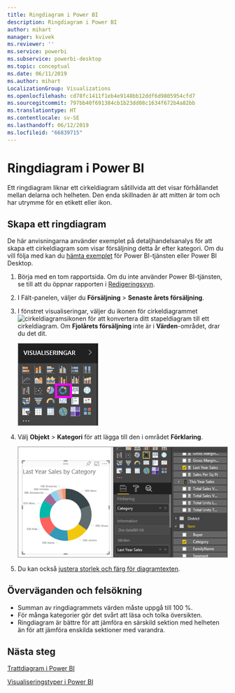 ```yaml
---
title: Ringdiagram i Power BI
description: Ringdiagram i Power BI
author: mihart
manager: kvivek
ms.reviewer: ''
ms.service: powerbi
ms.subservice: powerbi-desktop
ms.topic: conceptual
ms.date: 06/11/2019
ms.author: mihart
LocalizationGroup: Visualizations
ms.openlocfilehash: cd78fc1411f1eb4e9148bb12ddf6d9805954cfd7
ms.sourcegitcommit: 797bb40f691384cb1b23dd08c1634f672b4a82bb
ms.translationtype: HT
ms.contentlocale: sv-SE
ms.lasthandoff: 06/12/2019
ms.locfileid: "66839715"
---
```

# <a name="doughnut-charts-in-power-bi"></a>Ringdiagram i Power BI
Ett ringdiagram liknar ett cirkeldiagram såtillvida att det visar förhållandet mellan delarna och helheten. Den enda skillnaden är att mitten är tom och har utrymme för en etikett eller ikon.

## <a name="create-a-doughnut-chart"></a>Skapa ett ringdiagram
De här anvisningarna använder exemplet på detaljhandelsanalys för att skapa ett cirkeldiagram som visar försäljning detta år efter kategori. Om du vill följa med kan du [hämta exemplet](../sample-datasets.md) för Power BI-tjänsten eller Power BI Desktop.

1. Börja med en tom rapportsida. Om du inte använder Power BI-tjänsten, se till att du öppnar rapporten i [Redigeringsvyn](../service-interact-with-a-report-in-editing-view.md).

2. I Fält-panelen, väljer du **Försäljning** \> **Senaste årets försäljning**.  
   
3. I fönstret visualiseringar, väljer du ikonen för cirkeldiagrammet ![cirkeldiagramsikonen](media/power-bi-visualization-doughnut-charts/power-bi-icon.png) för att konvertera ditt stapeldiagram till ett cirkeldiagram. Om **Fjolårets försäljning** inte är i **Värden**-området, drar du det dit.
     
   ![Visualiseringsfönstret med ringdiagram har valts](media/power-bi-visualization-doughnut-charts/power-bi-doughnut-chart.png)

4. Välj **Objekt** \> **Kategori** för att lägga till den i området **Förklaring**. 
     
    ![ringdiagram bredvid fönstret Fält](media/power-bi-visualization-doughnut-charts/power-bi-doughnut-done.png)

5. Du kan också [justera storlek och färg för diagramtexten](power-bi-visualization-customize-title-background-and-legend.md). 

## <a name="considerations-and-troubleshooting"></a>Överväganden och felsökning
* Summan av ringdiagrammets värden måste uppgå till 100 %.
* För många kategorier gör det svårt att läsa och tolka översikten.
* Ringdiagram är bättre för att jämföra en särskild sektion med helheten än för att jämföra enskilda sektioner med varandra. 

## <a name="next-steps"></a>Nästa steg
[Trattdiagram i Power BI](power-bi-visualization-funnel-charts.md)

[Visualiseringstyper i Power BI](power-bi-visualization-types-for-reports-and-q-and-a.md)


